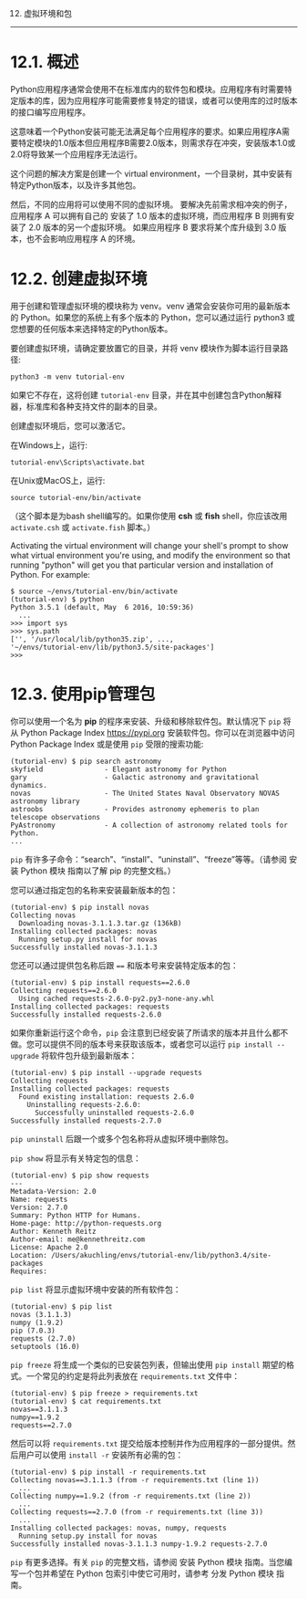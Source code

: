 12. 虚拟环境和包
*************************************


12.1. 概述
==================

Python应用程序通常会使用不在标准库内的软件包和模块。应用程序有时需要特定版本的库，因为应用程序可能需要修复特定的错误，或者可以使用库的过时版本的接口编写应用程序。

这意味着一个Python安装可能无法满足每个应用程序的要求。如果应用程序A需要特定模块的1.0版本但应用程序B需要2.0版本，则需求存在冲突，安装版本1.0或2.0将导致某一个应用程序无法运行。

这个问题的解决方案是创建一个 virtual environment，一个目录树，其中安装有特定Python版本，以及许多其他包。

然后，不同的应用将可以使用不同的虚拟环境。 要解决先前需求相冲突的例子，应用程序 A 可以拥有自己的 安装了 1.0 版本的虚拟环境，而应用程序 B 则拥有安装了 2.0 版本的另一个虚拟环境。 如果应用程序 B 要求将某个库升级到 3.0 版本，也不会影响应用程序 A 的环境。

12.2. 创建虚拟环境
===================================

用于创建和管理虚拟环境的模块称为 venv。venv 通常会安装你可用的最新版本的 Python。如果您的系统上有多个版本的 Python，您可以通过运行 python3 或您想要的任何版本来选择特定的Python版本。

要创建虚拟环境，请确定要放置它的目录，并将 venv 模块作为脚本运行目录路径:

    python3 -m venv tutorial-env

如果它不存在，这将创建 `tutorial-env` 目录，并在其中创建包含Python解释器，标准库和各种支持文件的副本的目录。

创建虚拟环境后，您可以激活它。

在Windows上，运行:

    tutorial-env\Scripts\activate.bat

在Unix或MacOS上，运行:

    source tutorial-env/bin/activate

（这个脚本是为bash shell编写的。如果你使用 **csh** 或 **fish** shell，你应该改用 `activate.csh` 或 `activate.fish` 脚本。）

Activating the virtual environment will change your shell's prompt to show what virtual environment you're using, and modify the environment so that running "python" will get you that particular version and installation of Python. For example:

    $ source ~/envs/tutorial-env/bin/activate
    (tutorial-env) $ python
    Python 3.5.1 (default, May  6 2016, 10:59:36)
      ...
    >>> import sys
    >>> sys.path
    ['', '/usr/local/lib/python35.zip', ...,
    '~/envs/tutorial-env/lib/python3.5/site-packages']
    >>>


12.3. 使用pip管理包
================================

你可以使用一个名为 **pip** 的程序来安装、升级和移除软件包。默认情况下 `pip` 将从 Python Package Index <https://pypi.org> 安装软件包。你可以在浏览器中访问 Python Package Index 或是使用 `pip` 受限的搜索功能:


    (tutorial-env) $ pip search astronomy
    skyfield               - Elegant astronomy for Python
    gary                   - Galactic astronomy and gravitational dynamics.
    novas                  - The United States Naval Observatory NOVAS astronomy library
    astroobs               - Provides astronomy ephemeris to plan telescope observations
    PyAstronomy            - A collection of astronomy related tools for Python.
    ...

`pip` 有许多子命令：“search”、“install”、“uninstall”、“freeze”等等。（请参阅 安装 Python 模块 指南以了解 pip 的完整文档。）


您可以通过指定包的名称来安装最新版本的包：

    (tutorial-env) $ pip install novas
    Collecting novas
      Downloading novas-3.1.1.3.tar.gz (136kB)
    Installing collected packages: novas
      Running setup.py install for novas
    Successfully installed novas-3.1.1.3

您还可以通过提供包名称后跟 `==` 和版本号来安装特定版本的包：

    (tutorial-env) $ pip install requests==2.6.0
    Collecting requests==2.6.0
      Using cached requests-2.6.0-py2.py3-none-any.whl
    Installing collected packages: requests
    Successfully installed requests-2.6.0

如果你重新运行这个命令，`pip` 会注意到已经安装了所请求的版本并且什么都不做。您可以提供不同的版本号来获取该版本，或者您可以运行 `pip install --upgrade` 将软件包升级到最新版本：

    (tutorial-env) $ pip install --upgrade requests
    Collecting requests
    Installing collected packages: requests
      Found existing installation: requests 2.6.0
        Uninstalling requests-2.6.0:
          Successfully uninstalled requests-2.6.0
    Successfully installed requests-2.7.0

`pip uninstall` 后跟一个或多个包名称将从虚拟环境中删除包。

`pip show` 将显示有关特定包的信息：

    (tutorial-env) $ pip show requests
    ---
    Metadata-Version: 2.0
    Name: requests
    Version: 2.7.0
    Summary: Python HTTP for Humans.
    Home-page: http://python-requests.org
    Author: Kenneth Reitz
    Author-email: me@kennethreitz.com
    License: Apache 2.0
    Location: /Users/akuchling/envs/tutorial-env/lib/python3.4/site-packages
    Requires:

`pip list` 将显示虚拟环境中安装的所有软件包：

    (tutorial-env) $ pip list
    novas (3.1.1.3)
    numpy (1.9.2)
    pip (7.0.3)
    requests (2.7.0)
    setuptools (16.0)

`pip freeze` 将生成一个类似的已安装包列表，但输出使用 `pip install` 期望的格式。一个常见的约定是将此列表放在 `requirements.txt` 文件中：

    (tutorial-env) $ pip freeze > requirements.txt
    (tutorial-env) $ cat requirements.txt
    novas==3.1.1.3
    numpy==1.9.2
    requests==2.7.0

然后可以将 `requirements.txt` 提交给版本控制并作为应用程序的一部分提供。然后用户可以使用 `install -r` 安装所有必需的包：

    (tutorial-env) $ pip install -r requirements.txt
    Collecting novas==3.1.1.3 (from -r requirements.txt (line 1))
      ...
    Collecting numpy==1.9.2 (from -r requirements.txt (line 2))
      ...
    Collecting requests==2.7.0 (from -r requirements.txt (line 3))
      ...
    Installing collected packages: novas, numpy, requests
      Running setup.py install for novas
    Successfully installed novas-3.1.1.3 numpy-1.9.2 requests-2.7.0

`pip` 有更多选择。有关 `pip` 的完整文档，请参阅 安装 Python 模块 指南。当您编写一个包并希望在 Python 包索引中使它可用时，请参考 分发 Python 模块 指南。
